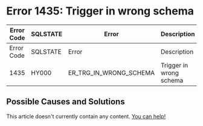 
# Error 1435: Trigger in wrong schema


| Error Code | SQLSTATE | Error | Description |
| --- | --- | --- | --- |
| Error Code | SQLSTATE | Error | Description |
| 1435 | HY000 | ER_TRG_IN_WRONG_SCHEMA | Trigger in wrong schema |




## Possible Causes and Solutions


This article doesn't currently contain any content. [You can help!](/en/writing-and-editing-knowledge-base-articles/)


